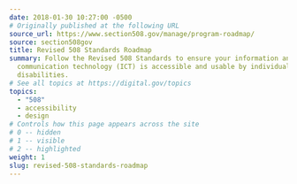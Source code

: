 ```yaml
---
date: 2018-01-30 10:27:00 -0500
# Originally published at the following URL
source_url: https://www.section508.gov/manage/program-roadmap/
source: section508gov
title: Revised 508 Standards Roadmap
summary: Follow the Revised 508 Standards to ensure your information and
  communication technology (ICT) is accessible and usable by individuals with
  disabilities.
# See all topics at https://digital.gov/topics
topics:
  - "508"
  - accessibility
  - design
# Controls how this page appears across the site
# 0 -- hidden
# 1 -- visible
# 2 -- highlighted
weight: 1
slug: revised-508-standards-roadmap
---
```

